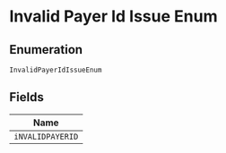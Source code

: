 
# Invalid Payer Id Issue Enum

## Enumeration

`InvalidPayerIdIssueEnum`

## Fields

| Name |
|  --- |
| `iNVALIDPAYERID` |

